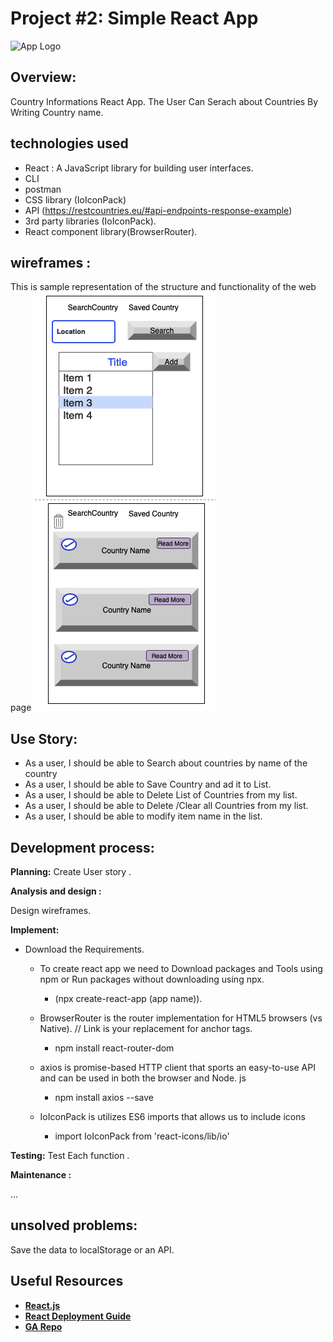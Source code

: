 

# Project #2: Simple React App
![App Logo](https://image.flaticon.com/icons/svg/744/744502.svg)
## Overview:
Country Informations React App.
The User Can Serach about Countries By Writing Country name.
## technologies used
 * React :
  A JavaScript library for building user interfaces.
 * CLI
 * postman
 * CSS library (IoIconPack)
 * API (https://restcountries.eu/#api-endpoints-response-example) 
 * 3rd party libraries (IoIconPack).
 * React component library(BrowserRouter).
## wireframes :
This is sample representation of the structure and functionality of the web page
![Getting Started](wireFrames.png)

## Use Story:
* As a user, I should be able to Search about countries by name of the country
*  As a user, I should be able to Save 
 Country and ad it to List.
 * As a user, I should be able to Delete List of Countries from my list.
 * As a user, I should be able to Delete /Clear all Countries from my list.
 * As a user, I should be able to modify item name in the list.

 ##  Development process:

**Planning:** Create User story .

**Analysis and design :**

Design wireframes.

**Implement:** 
- Download the Requirements.
  * To create react app we need to Download packages and Tools using npm
    or Run packages without downloading using npx. 
     * (npx create-react-app  (app name)).
  * BrowserRouter is the router implementation for HTML5 browsers (vs Native). // Link is your replacement for anchor tags.
     * npm install react-router-dom

  *   axios is promise-based HTTP client that sports an easy-to-use API and can be used in both the browser and Node. js
      * npm install axios --save 
  * IoIconPack is utilizes ES6 imports that allows us to include icons
      * import IoIconPack from 'react-icons/lib/io'


**Testing:** 
Test Each function .

**Maintenance :**

...
## unsolved problems:
Save the data to localStorage or an API.

## Useful Resources
- **[React.js](https://reactjs.org/)**
- **[React Deployment Guide](https://github.com/gitname/react-gh-pages)**
- **[GA Repo](https://github.com/sei-entropy/project-2-prompt)** 
 

